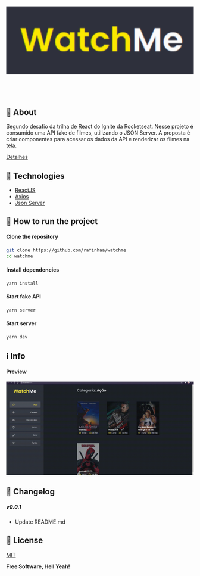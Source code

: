 <h4 align="center">
    <h1 align="center">
      <img alt="Logo" title="Logo" src="docs/images/logo.svg" />
    </h1>
    <br><br>
</h4>

## 🔖 About
Segundo desafio da trilha de React do Ignite da Rocketseat. Nesse  projeto é consumido uma API fake de filmes, utilizando o JSON Server.
A proposta é criar componentes para acessar os dados da API e renderizar os filmes na tela.

[Detalhes](docs/ABOUT.md)

## 🚀 Technologies
- [ReactJS](https://pt-br.reactjs.org/)
- [Axios](https://github.com/axios/axios)
- [Json Server](https://www.npmjs.com/package/json-server)

## 🏁 How to run the project
#### Clone the repository
```bash
git clone https://github.com/rafinhaa/watchme
cd watchme
```

#### Install dependencies
```bash
yarn install
```

#### Start fake API
```bash
yarn server
```

#### Start server
```bash
yarn dev
```

## ℹ️ Info
#### Preview
![Watch the video](docs/videos/demo.gif)

## 📄 Changelog
##### v0.0.1
- Update README.md

## 📝 License
[MIT](LICENSE.txt)

**Free Software, Hell Yeah!**
